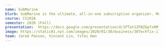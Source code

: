 ```yaml
---
name: SubMarine
blurb: SubMarine is the ultimate, all-in-one subscription organizer. More than just a simple checklist, SubMarine helps users become better informed and better decision-makers when it comes to their subscriptions, enabling them to save and better use their money in the long run
course: CS102A
semester: 2020 (Fall)
presentation:  https://docs.google.com/presentation/d/1PTat1ZFBZGp7x9MfRkRh3_e1aZEqhKS2JQ96GAa13Og/edit#slide=id.gb022900e50_0_30
image: https://static01.nyt.com/images/2020/01/30/business/30Techfix-illo/29Techfix-illo-jumbo.gif?quality=90&auto=webp
team: Jared Panson, Vincent Lin, Yifei Han
---
```

